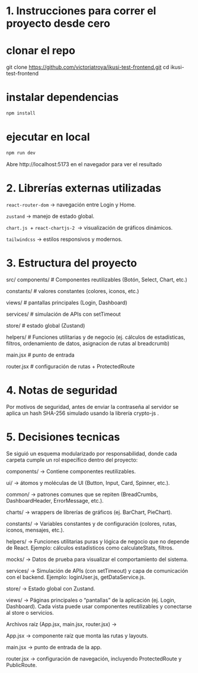 # 1. Instrucciones para correr el proyecto desde cero
# clonar el repo
git clone https://github.com/victoriatroya/ikusi-test-frontend.git
cd ikusi-test-frontend

# instalar dependencias

```bash
npm install
```

# ejecutar en local
```bash
npm run dev
```

Abre http://localhost:5173 en el navegador para ver el resultado
# 2. Librerías externas utilizadas
`react-router-dom` → navegación entre Login y Home.

`zustand` → manejo de estado global.

`chart.js `+ `react-chartjs-2 `→ visualización de gráficos dinámicos.

`tailwindcss` → estilos responsivos y modernos.


# 3. Estructura del proyecto 
  src/
   components/    # Componentes reutilizables (Botón, Select, Chart, etc.)

   constants/     # valores constantes (colores, iconos, etc.)

   views/         # pantallas principales (Login, Dashboard)

   services/      # simulación de APIs con setTimeout

   store/         # estado global (Zustand)

   helpers/       # Funciones utilitarias y de negocio (ej. cálculos de estadísticas, filtros, ordenamiento de datos, asignacion de rutas al breadcrumb)

   main.jsx       # punto de entrada

   router.jsx     # configuración de rutas + ProtectedRoute


# 4. Notas de seguridad

Por motivos de seguridad, antes de enviar la contraseña al servidor se aplica un hash SHA-256 simulado usando la librería crypto-js
.

# 5. Decisiones tecnicas
Se siguió un esquema modularizado por responsabilidad, donde cada carpeta cumple un rol específico dentro del proyecto:

components/ → Contiene componentes reutilizables.

ui/ → átomos y moléculas de UI (Button, Input, Card, Spinner, etc.).

common/ → patrones comunes que se repiten (BreadCrumbs, DashboardHeader, ErrorMessage, etc.).

charts/ → wrappers de librerías de gráficos (ej. BarChart, PieChart).

constants/ → Variables constantes y de configuración (colores, rutas, iconos, mensajes, etc.).

helpers/ → Funciones utilitarias puras y lógica de negocio que no depende de React.
Ejemplo: cálculos estadísticos como calculateStats, filtros.

mocks/ → Datos de prueba para visualizar el comportamiento del sistema.

services/ → Simulación de APIs (con setTimeout) y capa de comunicación con el backend.
Ejemplo: loginUser.js, getDataService.js.

store/ → Estado global con Zustand.

views/ → Páginas principales o “pantallas” de la aplicación (ej. Login, Dashboard).
Cada vista puede usar componentes reutilizables y conectarse al store o servicios.

Archivos raíz (App.jsx, main.jsx, router.jsx) →

App.jsx → componente raíz que monta las rutas y layouts.

main.jsx → punto de entrada de la app.

router.jsx → configuración de navegación, incluyendo ProtectedRoute y PublicRoute.

